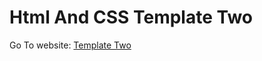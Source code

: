 # Html And CSS Template Two
Go To website: [Template Two](https://2zztavbx6odbhctwqs2ozg.on.drv.tw/www.leon.com/)
